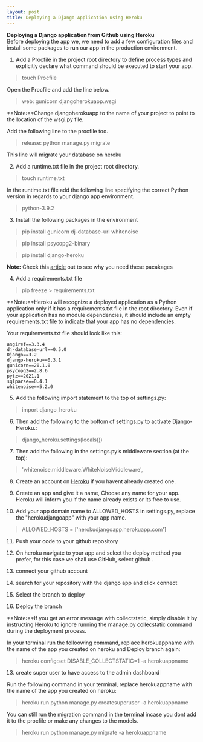 ```yaml
---
layout: post
title: Deploying a Django Application using Heroku
---
```


**Deploying a Django application from Github using Heroku**<br>
Before deploying the app we, we need to add a few configuration files and install some packages to run our app in the production environment.

1. Add a Procfile in the project root directory to define process types and explicitly declare what command should be executed to start your app.

> touch Procfile


Open the Procfile and add the line below.

> web: gunicorn djangoherokuapp.wsgi

**Note:**Change djangoherokuapp to the name of your project to point to the location of the wsgi.py file.

Add the following line to the procfile too.

> release: python manage.py migrate

This line will migrate your database on heroku

2. Add a runtime.txt file in the project root directory.

>touch runtime.txt

In the runtime.txt file add the following line specifying the correct Python version in regards to your django app environment.

> python-3.9.2

3. Install the following packages in the environment

> pip install gunicorn dj-database-url whitenoise

> pip install psycopg2-binary

> pip install django-heroku

**Note:** Check this [article](https://devcenter.heroku.com/articles/django-app-configuration) out to see why you need these pacakages 

4. Add a requirements.txt file

> pip freeze > requirements.txt

**Note:**Heroku will recognize a deployed application as a Python application only if it has a requirements.txt file in the root directory. Even if your application has no module dependencies, it should include an empty requirements.txt file to indicate that your app has no dependencies.

Your requirements.txt file should look like this:

```
asgiref==3.3.4
dj-database-url==0.5.0
Django==3.2
django-heroku==0.3.1
gunicorn==20.1.0
psycopg2==2.8.6
pytz==2021.1
sqlparse==0.4.1
whitenoise==5.2.0
```

5. Add the following import statement to the top of settings.py:

> import django_heroku

6. Then add the following to the bottom of settings.py to activate Django-Heroku.:

> django_heroku.settings(locals())

7. Then add the following in the settings.py‘s middleware section (at the top):

> 'whitenoise.middleware.WhiteNoiseMiddleware',

8. Create an account on [Heroku](https://id.heroku.com/login) if you havent already created one.

9. Create an app and give it a name, Choose any name for your app. Heroku will inform you if the name already exists or its free to use.

10. Add your app domain name to ALLOWED_HOSTS in settings.py, replace the "herokudjangoapp" with your app name.

> ALLOWED_HOSTS = ['herokudjangoapp.herokuapp.com']

11. Push your code to your github repository

12. On heroku navigate to your app and select the deploy method you prefer, for this case we shall use GitHub,
select github .

   1. connect your github account
   2. search for your repository with the django app and click connect
   3. Select the branch to deploy 
   4. Deploy the branch

**Note:**If you get an error message with collectstatic, simply disable it by instructing Heroku to ignore running the manage.py collecstatic command during the deployment process.

In your terminal run the folloowing command, replace herokuappname with the name of the app you created on heroku and Deploy branch again:

> heroku config:set DISABLE_COLLECTSTATIC=1 -a herokuappname

13. create super user to have access to the admin dashboard

Run the following command in your terminal, replace herokuappname with the name of the app you created on heroku:

> heroku run python manage.py createsuperuser -a herokuappname

You can still run the migration command in the terminal incase you dont add it to the procfile or make any changes to the models.

> heroku run python manage.py migrate -a herokuappname